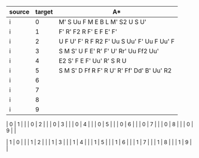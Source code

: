 | source | target | A* |
|-|-|-|
| i | 0 | M' S Uu F M E B L M' S2 U S U'|
| i | 1 | F' R' F2 R F' E F E' F' |
| i | 2 | U F U' F' R F R2 F' Uu S Uu' F' Uu F Uu' F |
| i | 3 | S M S' U F E' R' F' U' Rr' Uu Ff2 Uu' |
| i | 4 | E2 S' F E F' Uu' R' S R U |
| i | 5 | S M S' D Ff R F' R U' R' Ff' Dd' B' Uu' R2 |
| i | 6 | |
| i | 7 | |
| i | 8 | |
| i | 9 | |

| 0 | 1 | |
| 0 | 2 | |
| 0 | 3 | |
| 0 | 4 | |
| 0 | 5 | |
| 0 | 6 | |
| 0 | 7 | |
| 0 | 8 | |
| 0 | 9 | |

| 1 | 0 | |
| 1 | 2 | |
| 1 | 3 | |
| 1 | 4 | |
| 1 | 5 | |
| 1 | 6 | |
| 1 | 7 | |
| 1 | 8 | |
| 1 | 9 | |
